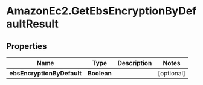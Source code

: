 # AmazonEc2.GetEbsEncryptionByDefaultResult

## Properties

Name | Type | Description | Notes
------------ | ------------- | ------------- | -------------
**ebsEncryptionByDefault** | **Boolean** |  | [optional] 


